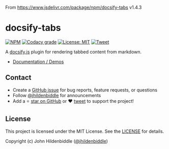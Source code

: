 
From <https://www.jsdelivr.com/package/npm/docsify-tabs> v1.4.3
# docsify-tabs

[![NPM](https://img.shields.io/npm/v/docsify-tabs.svg?style=flat-square)](https://www.npmjs.com/package/docsify-tabs)
[![Codacy grade](https://img.shields.io/codacy/grade/88939149488a4ab69e0b63f256d2c22f.svg?style=flat-square)](https://www.codacy.com/app/jhildenbiddle/docsify-tabs?utm_source=github.com&amp;utm_medium=referral&amp;utm_content=jhildenbiddle/docsify-tabs&amp;utm_campaign=Badge_Grade)
[![License: MIT](https://img.shields.io/badge/License-MIT-yellow.svg?style=flat-square)](https://github.com/jhildenbiddle/docsify-tabs/blob/master/LICENSE)
[![Tweet](https://img.shields.io/twitter/url/http/shields.io.svg?style=social)](https://twitter.com/intent/tweet?url=https%3A%2F%2Fgithub.com%2Fjhildenbiddle%2Fdocsify-tabs&hashtags=docsify,developers,frontend,plugin)

A [docsify.js](https://docsify.js.org) plugin for rendering tabbed content from markdown.

- [Documentation / Demos](https://jhildenbiddle.github.io/docsify-tabs)

## Contact

- Create a [GitHub issue](https://github.com/jhildenbiddle/docsify-tabs/issues) for bug reports, feature requests, or questions
- Follow [@jhildenbiddle](https://twitter.com/jhildenbiddle) for announcements
- Add a ⭐️ [star on GitHub](https://github.com/jhildenbiddle/docsify-tabs) or ❤️ [tweet](https://twitter.com/intent/tweet?url=https%3A%2F%2Fgithub.com%2Fjhildenbiddle%2Fdocsify-tabs&hashtags=css,developers,frontend,javascript) to support the project!

## License

This project is licensed under the MIT License. See the [LICENSE](https://github.com/jhildenbiddle/docsify-tabs/blob/master/LICENSE) for details.

Copyright (c) John Hildenbiddle ([@jhildenbiddle](https://twitter.com/jhildenbiddle))
